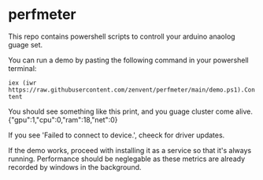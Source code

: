 # perfmeter

This repo contains powershell scripts to controll your arduino anaolog guage set.

You can run a demo by pasting the following command in your powershell terminal:

```iex (iwr https://raw.githubusercontent.com/zenvent/perfmeter/main/demo.ps1).Content```

You should see something like this print, and you guage cluster come alive.
{"gpu":1,"cpu":0,"ram":18,"net":0}

If you see 'Failed to connect to device.', cheeck for driver updates.

If the demo works, proceed with installing it as a service so that it's always running.
Performance should be neglegable as these metrics are already recorded by windows in the background.
